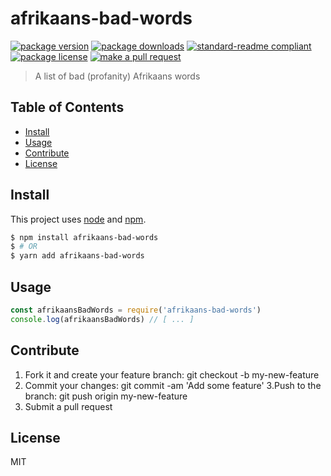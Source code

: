 
# afrikaans-bad-words
[![package version](https://img.shields.io/npm/v/afrikaans-bad-words.svg?style=flat-square)](https://npmjs.org/package/afrikaans-bad-words)
[![package downloads](https://img.shields.io/npm/dm/afrikaans-bad-words.svg?style=flat-square)](https://npmjs.org/package/afrikaans-bad-words)
[![standard-readme compliant](https://img.shields.io/badge/readme%20style-standard-brightgreen.svg?style=flat-square)](https://github.com/RichardLitt/standard-readme)
[![package license](https://img.shields.io/npm/l/afrikaans-bad-words.svg?style=flat-square)](https://npmjs.org/package/afrikaans-bad-words)
[![make a pull request](https://img.shields.io/badge/PRs-welcome-brightgreen.svg?style=flat-square)](http://makeapullrequest.com)

> A list of bad (profanity) Afrikaans words

## Table of Contents

- [Install](#install)
- [Usage](#usage)
- [Contribute](#contribute)
- [License](#License)

## Install

This project uses [node](https://nodejs.org) and [npm](https://www.npmjs.com). 

```sh
$ npm install afrikaans-bad-words
$ # OR
$ yarn add afrikaans-bad-words
```

## Usage

```js
const afrikaansBadWords = require('afrikaans-bad-words')
console.log(afrikaansBadWords) // [ ... ]

```

## Contribute

1. Fork it and create your feature branch: git checkout -b my-new-feature
2. Commit your changes: git commit -am 'Add some feature'
3.Push to the branch: git push origin my-new-feature 
4. Submit a pull request

## License

MIT
    